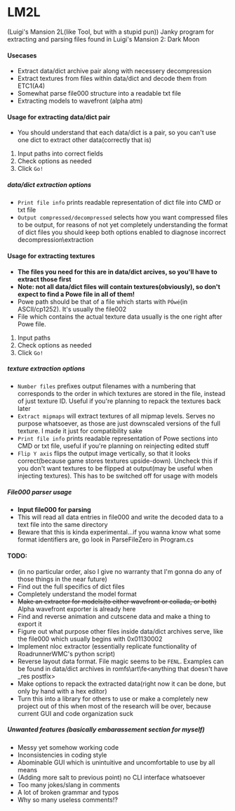 ﻿# LM2L
(Luigi's Mansion 2L(like Tool, but with a stupid pun))
Janky program for extracting and parsing files found in Luigi's Mansion 2: Dark Moon

#### Usecases
* Extract data/dict archive pair along with necessery decompression
* Extract textures from files within data/dict and decode them from ETC1(A4)
* Somewhat parse file000 structure into a readable txt file
* Extracting models to wavefront (alpha atm)

#### Usage for extracting data/dict pair
* You should understand that each data/dict is a pair, so you can't use one dict to extract other data(correctly that is)
1. Input paths into correct fields
2. Check options as needed
2. Click `Go!`

##### data/dict extraction options
* `Print file info` prints readable representation of dict file into CMD or txt file
* `Output compressed/decompressed` selects how you want compressed files to be output, for reasons of not yet completely understanding the format of dict files you should keep both options enabled to diagnose incorrect decompression\extraction

#### Usage for extracting textures
* __The files you need for this are in data/dict arcives, so you'll have to extract those first__
* __Note: not all data/dict files will contain textures(obviously), so don't expect to find a Powe file in all of them!__
* Powe path should be that of a file which starts with `PÓwé`(in ASCII/cp1252). It's usually the file002
* File which contains the actual texture data usually is the one right after Powe file.
1. Input paths
2. Check options as needed
2. Click `Go!`

##### texture extraction options
* `Number files` prefixes output filenames with a numbering that corresponds to the order in which textures are stored in the file, instead of just texture ID. Useful if you're planning to repack the textures back later
* `Extract mipmaps` will extract textures of all mipmap levels. Serves no purpose whatsoever, as those are just downscaled versions of the full texture. I made it just for compatibility sake
* `Print file info` prints readable representation of Powe sections into CMD or txt file, useful if you're planning on reinjecting edited stuff
* `Flip Y axis` flips the output image vertically, so that it looks correct(because game stores textures upside-down). Uncheck this if you don't want textures to be flipped at output(may be useful when injecting textures). This has to be switched off for usage with models

##### File000 parser usage
* __Input file000 for parsing__
* This will read all data entries in file000 and write the decoded data to a text file into the same directory
* Beware that this is kinda experimental...if you wanna know what some format identifiers are, go look in ParseFileZero in Program.cs

#### TODO:
* (in no particular order, also I give no warranty that I'm gonna do any of those things in the near future)
* Find out the full specifics of dict files
* Completely understand the model format
* ~~Make an extractor for models(to either wavefront or collada, or both)~~ Alpha wavefront exporter is already here
* Find and reverse animation and cutscene data and make a thing to export it
* Figure out what purpose other files inside data/dict archives serve, like the file000 which usually begins with 0x01130002
* Implement nloc extractor (essentially replicate functionality of RoadrunnerWMC's python script)
* Reverse layout data format. File magic seems to be `FENL`. Examples can be found in data/dict archives in romfs\art\fe\<anything that doesn't have _res postfix>
* Make options to repack the extracted data(right now it can be done, but only by hand with a hex editor)
* Turn this into a library for others to use or make a completely new project out of this when most of the research will be over, because current GUI and code organization suck


##### Unwanted features (basically embarassement section for myself)
* Messy yet somehow working code
* Inconsistencies in coding style
* Abominable GUI which is unintuitive and uncomfortable to use by all means
* (Adding more salt to previous point) no CLI interface whatsoever
* Too many jokes/slang in comments
* A lot of broken grammar and typos
* Why so many useless comments!?

